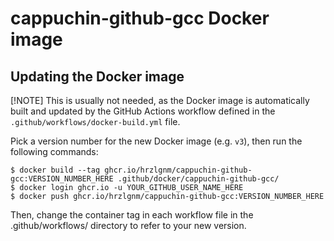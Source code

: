 # cappuchin-github-gcc Docker image

## Updating the Docker image

[!NOTE]
This is usually not needed, as the Docker image is automatically built and updated
by the GitHub Actions workflow defined in the `.github/workflows/docker-build.yml` file.

Pick a version number for the new Docker image (e.g. `v3`), then run the
following commands:

    $ docker build --tag ghcr.io/hrzlgnm/cappuchin-github-gcc:VERSION_NUMBER_HERE .github/docker/cappuchin-github-gcc/
    $ docker login ghcr.io -u YOUR_GITHUB_USER_NAME_HERE
    $ docker push ghcr.io/hrzlgnm/cappuchin-github-gcc:VERSION_NUMBER_HERE

Then, change the container tag in each workflow file in the .github/workflows/
directory to refer to your new version.
